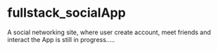 # fullstack_socialApp
A social networking site, where user create account, meet friends and interact
the App is still in progress.....
